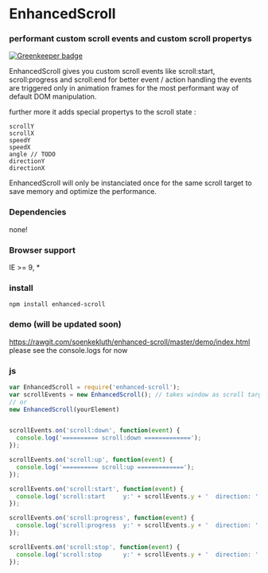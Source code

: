 # EnhancedScroll
### performant custom scroll events and custom scroll propertys

[![Greenkeeper badge](https://badges.greenkeeper.io/soenkekluth/enhanced-scroll.svg)](https://greenkeeper.io/)

EnhancedScroll gives you custom scroll events like scroll:start, scroll:progress and scroll:end for better event / action handling
the events are triggered only in animation frames for the most performant way of default DOM manipulation.

further more it adds special propertys to the scroll state :
```
scrollY
scrollX
speedY
speedX
angle // TODO
directionY
directionX
```

EnhancedScroll will only be instanciated once for the same scroll target to save memory and optimize the performance.


### Dependencies
none!

### Browser support
IE >= 9, *

### install
```
npm install enhanced-scroll
```
### demo (will be updated soon)
https://rawgit.com/soenkekluth/enhanced-scroll/master/demo/index.html
please see the console.logs for now

### js
```javascript
var EnhancedScroll = require('enhanced-scroll');
var scrollEvents = new EnhancedScroll(); // takes window as scroll target
// or
new EnhancedScroll(yourElement)


scrollEvents.on('scroll:down', function(event) {
  console.log('========== scroll:down =============');
});

scrollEvents.on('scroll:up', function(event) {
  console.log('========== scroll:up =============');
});

scrollEvents.on('scroll:start', function(event) {
  console.log('scroll:start     y:' + scrollEvents.y + '  direction: ' + scrollEvents.directionY+' ('+ EnhancedScroll.directionToString(scrollEvents.directionY)+')')
});

scrollEvents.on('scroll:progress', function(event) {
  console.log('scroll:progress  y:' + scrollEvents.y + '  direction: ' + scrollEvents.directionY+' ('+ EnhancedScroll.directionToString(scrollEvents.directionY)+')')
});

scrollEvents.on('scroll:stop', function(event) {
  console.log('scroll:stop      y:' + scrollEvents.y + '  direction: ' + scrollEvents.directionY+' ('+ EnhancedScroll.directionToString(scrollEvents.directionY)+')')
});

```
